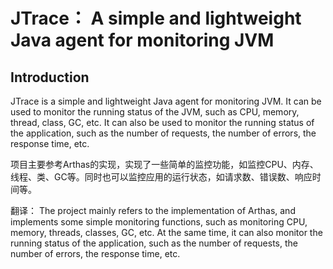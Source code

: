 # JTrace： A simple and lightweight Java agent for monitoring JVM

## Introduction
JTrace is a simple and lightweight Java agent for monitoring JVM. It can be used to monitor the running status of the JVM, such as CPU, memory, thread, class, GC, etc. It can also be used to monitor the running status of the application, such as the number of requests, the number of errors, the response time, etc.

项目主要参考Arthas的实现，实现了一些简单的监控功能，如监控CPU、内存、线程、类、GC等。同时也可以监控应用的运行状态，如请求数、错误数、响应时间等。

翻译：
The project mainly refers to the implementation of Arthas, and implements some simple monitoring functions, such as monitoring CPU, memory, threads, classes, GC, etc. At the same time, it can also monitor the running status of the application, such as the number of requests, the number of errors, the response time, etc.
